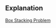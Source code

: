 ## Explanation

[Box Stacking Problem](https://www.youtube.com/watch?v=kLucR6-Q0GA&list=PLEJXowNB4kPxBwaXtRO1qFLpCzF75DYrS&index=25)